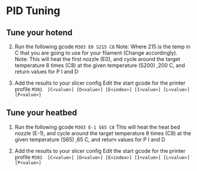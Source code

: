 # PID Tuning
## Tune your hotend  
2. Run the following gcode
`M303 E0 S215 C8`
Note: Where 215 is the temp in C that you are going to use for your filament (Change accordingly).   
Note: This will heat the first nozzle (E0), and cycle around the target temperature 8 times (C8) at the given temperature (S200) ,200 C, and return values for P I and D
  
3. Add the results to your slicer config
Edit the start gcode for the printer profile
`M301  [C<value>] [D<value>] [E<index>] [I<value>] [L<value>] [P<value>]`
 
## Tune your heatbed  

1. Run the following gcode
`M303 E-1 S65 C8`
 This will heat the heat bed nozzle (E-1), and cycle around the target temperature 8 times (C8) at the given temperature (S65) ,65 C, and return values for P I and D
  
 3. Add the results to your slicer config
Edit the start gcode for the printer profile
`M301  [C<value>] [D<value>] [E<index>] [I<value>] [L<value>] [P<value>]`
 
<!--stackedit_data:
eyJoaXN0b3J5IjpbMTE0OTYxOTM0OSw2MzY3MTQwMTksLTEzMD
gyOTcwMTRdfQ==
-->